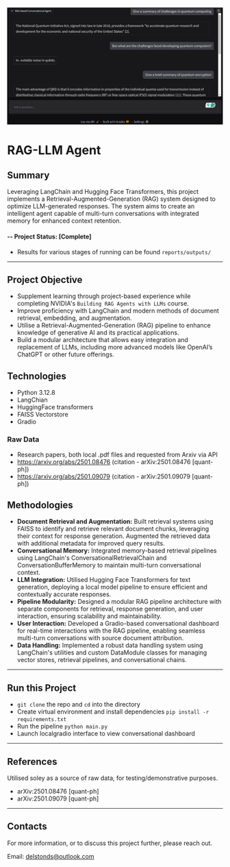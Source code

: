 ![result](reports/outputs/gradio-convo-dashboard.png)


# RAG-LLM Agent

## Summary
Leveraging LangChain and Hugging Face Transformers, this project implements a Retrieval-Augmented-Generation (RAG) system designed to optimize LLM-generated responses. The system aims to create an intelligent agent capable of multi-turn conversations with integrated memory for enhanced context retention.

#### -- Project Status: [Complete]
- Results for various stages of running can be found ``reports/outputs/``

---

## Project Objective
 - Supplement learning through project-based experience while completing NVIDIA's ``Building RAG Agents with LLMs`` course.
 - Improve proficiency with LangChain and modern methods of document retrieval, embedding, and augmentation.
 - Utilise a Retrieval-Augmented-Generation (RAG) pipeline to enhance knowledge of generative AI and its practical applications.
 - Build a modular architecture that allows easy integration and replacement of LLMs, including more advanced models like OpenAI’s ChatGPT or other future offerings.

## Technologies

* Python 3.12.8
* LangChian
* HuggingFace transformers
* FAISS Vectorstore
* Gradio

### Raw Data
- Research papers, both local .pdf files and requested from Arxiv via API
- https://arxiv.org/abs/2501.08476 (citation - arXiv:2501.08476 [quant-ph])
- https://arxiv.org/abs/2501.09079 (citation - arXiv:2501.09079 [quant-ph])


## Methodologies

- **Document Retrieval and Augmentation:** Built retrieval systems using FAISS to identify and retrieve relevant document chunks, leveraging their context for response generation. Augmented the retrieved data with additional metadata for improved query results.
- **Conversational Memory:** Integrated memory-based retrieval pipelines using LangChain's ConversationalRetrievalChain and ConversationBufferMemory to maintain multi-turn conversational context.
- **LLM Integration:** Utilised Hugging Face Transformers for text generation, deploying a local model pipeline to ensure efficient and contextually accurate responses.
- **Pipeline Modularity:** Designed a modular RAG pipeline architecture with separate components for retrieval, response generation, and user interaction, ensuring scalability and maintainability.
- **User Interaction:** Developed a Gradio-based conversational dashboard for real-time interactions with the RAG pipeline, enabling seamless multi-turn conversations with source document attribution.
- **Data Handling:** Implemented a robust data handling system using LangChain's utilities and custom DataModule classes for managing vector stores, retrieval pipelines, and conversational chains.

---

## Run this Project
- ``git clone`` the repo and ``cd`` into the directory
- Create virtual environment and install dependencies ``pip install -r requirements.txt``
- Run the pipeline ``python main.py``
- Launch localgradio interface to view conversational dashboard

---

## References
Utilised soley as a source of raw data, for testing/demonstrative purposes.
- arXiv:2501.08476 [quant-ph]
- arXiv:2501.09079 [quant-ph]

---

## Contacts

For more information, or to discuss this project further, please reach out.

Email: delstonds@outlook.com
